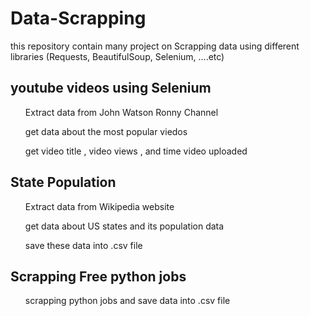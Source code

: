 # Data-Scrapping
this repository contain many project on Scrapping data using different libraries (Requests, BeautifulSoup, Selenium, ....etc) 


<h2> youtube videos using Selenium</h2>
<ul>Extract data from John Watson Ronny Channel</ul>
<ul>get data about the most popular viedos </ul>
<ul> get video title , video views , and time video uploaded </ul>


<h2> State Population</h2>
<ul>Extract data from Wikipedia website</ul>
<ul>get data about US states and its population data </ul>
<ul> save these data into .csv file</ul>
  
<h2> Scrapping Free python jobs</h2>
<ul>scrapping python jobs and save data into .csv file</ul>
